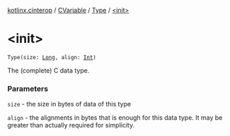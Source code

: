 [kotlinx.cinterop](../../index.md) / [CVariable](../index.md) / [Type](index.md) / [&lt;init&gt;](./-init-.md)

# &lt;init&gt;

`Type(size: `[`Long`](https://kotlinlang.org/api/latest/jvm/stdlib/kotlin/-long/index.html)`, align: `[`Int`](https://kotlinlang.org/api/latest/jvm/stdlib/kotlin/-int/index.html)`)`

The (complete) C data type.

### Parameters

`size` - the size in bytes of data of this type

`align` - the alignments in bytes that is enough for this data type.
It may be greater than actually required for simplicity.